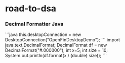 # road-to-dsa

<h3> Decimal Formatter Java </h3>
```java
	this.desktopConnection = new DesktopConnection("OpenFinDesktopDemo");
```
import java.text.DecimalFormat;
DecimalFormat df = new DecimalFormat("#.000000");
int x=5;
int size = 10;
System.out.println(df.format(x / (double) size));
```
